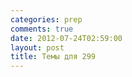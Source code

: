 ```yaml
---
categories: prep
comments: true
date: 2012-07-24T02:59:00
layout: post
title: Темы для 299
---
```


